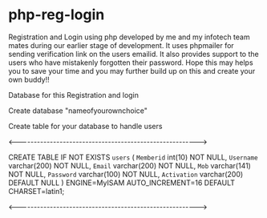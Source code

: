# php-reg-login

Registration and Login using php developed by me and my infotech team mates during our earlier stage of development. 
It uses phpmailer for sending verification link on the users emailid.
It also provides support to the users who have mistakenly forgotten their password.
Hope this may helps you to save your time and you may further build up on this and create your own buddy!!


Database for this Registration and login 

Create database "nameofyourownchoice"


Create table for your database to handle users

<-------------------------------------------------------->

CREATE TABLE IF NOT EXISTS `users` (
`Memberid` int(10) NOT NULL,
  `Username` varchar(200) NOT NULL,
  `Email` varchar(200) NOT NULL,
  `Mob` varchar(141) NOT NULL,
  `Password` varchar(100) NOT NULL,
  `Activation` varchar(200) DEFAULT NULL
) ENGINE=MyISAM AUTO_INCREMENT=16 DEFAULT CHARSET=latin1;

<-------------------------------------------------------->

